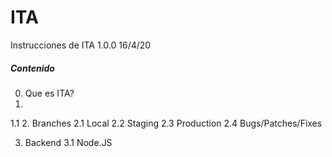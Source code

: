 # ITA

Instrucciones de ITA 1.0.0
16/4/20


##### Contenido

0. Que es ITA?
1. 
  1.1 
2. Branches
  2.1 Local
  2.2 Staging
  2.3 Production
  2.4 Bugs/Patches/Fixes 
  
3. Backend
  3.1 Node.JS
